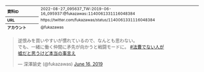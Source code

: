 <table style="font-size: 9pt; width: 610px; margin-bottom: 20px; height: 80px;">
<tbody>
    <tr>
        <th align=left>資料ID</th>
        <td align=left>2022-08-27_095637_TW::2019-06-16_095937:@fukazawas::1140061331116048384</td>
    </tr>
    <tr>
        <th align=left>URL</th>
        <td align=left>https://twitter.com/fukazawas/status/1140061331116048384</td>
    </tr>
    <tr>
        <th align=left>アカウント</th>
        <td align=left>@fukazawas</td>
    </tr>
    <tr>
        <th align=left>ユーザ名</th>
        <td align=left>深澤諭史</td>
    </tr>
    <tr>
        <th align=left>ツイートの記録日時</th>
        <td align=left>2022-08-27_095637_</td>
    </tr>
</tbody>
</table>
<blockquote class="twitter-tweet" data-width="450"  data-lang="ja"><p lang="ja" dir="ltr">逆恨みを買いやすいが慣れているので、なんとも思わない。<br>でも、一緒に働く仲間に矛先が向かうと戦闘モードに。 <a href="https://twitter.com/hashtag/%E6%B3%95%E6%9B%B9%E3%81%A7%E3%81%AA%E3%81%84%E4%BA%BA%E3%81%8C%E5%98%98%E3%81%A0%E3%81%A8%E6%80%9D%E3%81%86%E3%81%91%E3%81%A9%E6%9C%AC%E5%BD%93%E3%81%AE%E4%BA%8B%E8%A8%80%E3%81%88?src=hash&amp;ref_src=twsrc%5Etfw">#法曹でない人が嘘だと思うけど本当の事言え</a></p>&mdash; 深澤諭史 (@fukazawas) <a href="https://twitter.com/fukazawas/status/1140061331116048384?ref_src=twsrc%5Etfw">June 16, 2019</a></blockquote>
<script async src="https://platform.twitter.com/widgets.js" charset="utf-8"></script>


